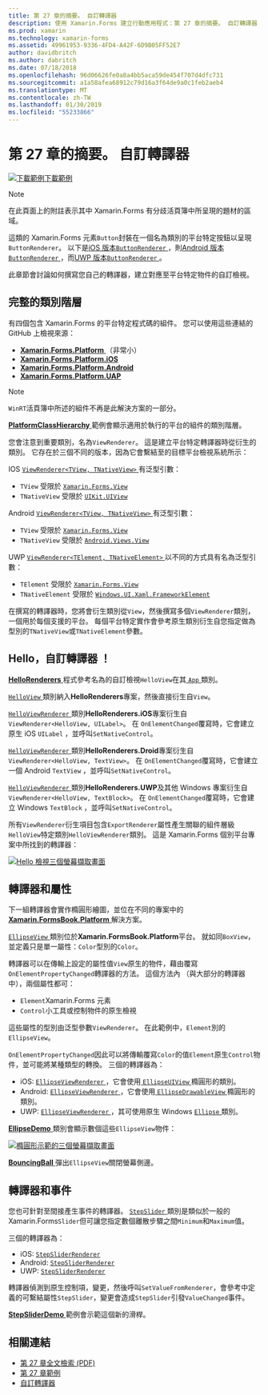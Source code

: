 ```yaml
---
title: 第 27 章的摘要。 自訂轉譯器
description: 使用 Xamarin.Forms 建立行動應用程式：第 27 章的摘要。 自訂轉譯器
ms.prod: xamarin
ms.technology: xamarin-forms
ms.assetid: 49961953-9336-4FD4-A42F-6D9B05FF52E7
author: davidbritch
ms.author: dabritch
ms.date: 07/18/2018
ms.openlocfilehash: 96d06626fe0a8a4bb5aca59de454f707d4dfc731
ms.sourcegitcommit: a1a58afea68912c79d16a3f64de9a0c1feb2aeb4
ms.translationtype: MT
ms.contentlocale: zh-TW
ms.lasthandoff: 01/30/2019
ms.locfileid: "55233866"
---
```

# <a name="summary-of-chapter-27-custom-renderers"></a>第 27 章的摘要。 自訂轉譯器

[![下載範例](~/media/shared/download.png)下載範例](https://github.com/xamarin/xamarin-forms-book-samples/tree/master/Chapter27)

> [!NOTE] 
> 在此頁面上的附註表示其中 Xamarin.Forms 有分歧活頁簿中所呈現的題材的區域。

這類的 Xamarin.Forms 元素`Button`封裝在一個名為類別的平台特定按鈕以呈現`ButtonRenderer`。  以下是[iOS 版本`ButtonRenderer` ](https://github.com/xamarin/Xamarin.Forms/blob/master/Xamarin.Forms.Platform.iOS/Renderers/ButtonRenderer.cs)，則[Android 版本`ButtonRenderer` ](https://github.com/xamarin/Xamarin.Forms/blob/master/Xamarin.Forms.Platform.Android/Renderers/ButtonRenderer.cs)，而[UWP 版本`ButtonRenderer` ](https://github.com/xamarin/Xamarin.Forms/blob/master/Xamarin.Forms.Platform.UAP/ButtonRenderer.cs)。

此章節會討論如何撰寫您自己的轉譯器，建立對應至平台特定物件的自訂檢視。

## <a name="the-complete-class-hierarchy"></a>完整的類別階層

有四個包含 Xamarin.Forms 的平台特定程式碼的組件。
您可以使用這些連結的 GitHub 上檢視來源：

- [**Xamarin.Forms.Platform** ](https://github.com/xamarin/Xamarin.Forms/tree/master/Xamarin.Forms.Platform) （非常小）
- [**Xamarin.Forms.Platform.iOS**](https://github.com/xamarin/Xamarin.Forms/tree/master/Xamarin.Forms.Platform.iOS)
- [**Xamarin.Forms.Platform.Android**](https://github.com/xamarin/Xamarin.Forms/tree/master/Xamarin.Forms.Platform.Android)
- [**Xamarin.Forms.Platform.UAP**](https://github.com/xamarin/Xamarin.Forms/tree/master/Xamarin.Forms.Platform.UAP)

> [!NOTE]
> `WinRT`活頁簿中所述的組件不再是此解決方案的一部分。 

[ **PlatformClassHierarchy** ](https://github.com/xamarin/xamarin-forms-book-samples/tree/master/Chapter27/PlatformClassHierarchy)範例會顯示適用於執行的平台的組件的類別階層。

您會注意到重要類別，名為`ViewRenderer`。 這是建立平台特定轉譯器時從衍生的類別。 它存在於三個不同的版本，因為它會繫結至的目標平台檢視系統所示：

IOS [ `ViewRenderer<TView, TNativeView>` ](https://github.com/xamarin/Xamarin.Forms/blob/master/Xamarin.Forms.Platform.iOS/ViewRenderer.cs#L25)有泛型引數：

- `TView` 受限於 [`Xamarin.Forms.View`](xref:Xamarin.Forms.View)
- `TNativeView` 受限於 [`UIKit.UIView`](xref:UIKit.UIView)

Android [ `ViewRenderer<TView, TNativeView>` ](https://github.com/xamarin/Xamarin.Forms/blob/master/Xamarin.Forms.Platform.Android/ViewRenderer.cs#L17)有泛型引數：

- `TView` 受限於 [`Xamarin.Forms.View`](xref:Xamarin.Forms.View)
- `TNativeView` 受限於 [`Android.Views.View`](https://developer.xamarin.com/api/type/Android.Views.View/)

UWP [ `ViewRenderer<TElement, TNativeElement>` ](https://github.com/xamarin/Xamarin.Forms/blob/master/Xamarin.Forms.Platform.UAP/ViewRenderer.cs#L6)以不同的方式具有名為泛型引數：

- `TElement` 受限於 [`Xamarin.Forms.View`](xref:Xamarin.Forms.View)
- `TNativeElement` 受限於 [`Windows.UI.Xaml.FrameworkElement`](/uwp/api/Windows.UI.Xaml.FrameworkElement)

在撰寫的轉譯器時，您將會衍生類別從`View`，然後撰寫多個`ViewRenderer`類別，一個用於每個支援的平台。 每個平台特定實作會參考原生類別衍生自您指定做為型別的`TNativeView`或`TNativeElement`參數。

## <a name="hello-custom-renderers"></a>Hello，自訂轉譯器 ！

[ **HelloRenderers** ](https://github.com/xamarin/xamarin-forms-book-samples/tree/master/Chapter27/HelloRenderers)程式參考名為的自訂檢視`HelloView`在其[ `App` ](https://github.com/xamarin/xamarin-forms-book-samples/blob/master/Chapter27/HelloRenderers/HelloRenderers/HelloRenderers/App.cs)類別。

[ `HelloView` ](https://github.com/xamarin/xamarin-forms-book-samples/blob/master/Chapter27/HelloRenderers/HelloRenderers/HelloRenderers/HelloView.cs)類別納入**HelloRenderers**專案，然後直接衍生自`View`。

[ `HelloViewRenderer` ](https://github.com/xamarin/xamarin-forms-book-samples/blob/master/Chapter27/HelloRenderers/HelloRenderers/HelloRenderers.iOS/HelloViewRenderer.cs)類別**HelloRenderers.iOS**專案衍生自`ViewRenderer<HelloView, UILabel>`。 在 `OnElementChanged`覆寫時，它會建立原生 iOS `UILabel` ，並呼叫`SetNativeControl`。

[ `HelloViewRenderer` ](https://github.com/xamarin/xamarin-forms-book-samples/blob/master/Chapter27/HelloRenderers/HelloRenderers/HelloRenderers.Droid/HelloViewRenderer.cs)類別**HelloRenderers.Droid**專案衍生自`ViewRenderer<HelloView, TextView>`。 在 `OnElementChanged`覆寫時，它會建立一個 Android `TextView` ，並呼叫`SetNativeControl`。

[ `HelloViewRenderer` ](https://github.com/xamarin/xamarin-forms-book-samples/blob/master/Chapter27/HelloRenderers/HelloRenderers/HelloRenderers.UWP/HelloViewRenderer.cs)類別**HelloRenderers.UWP**及其他 Windows 專案衍生自`ViewRenderer<HelloView, TextBlock>`。 在 `OnElementChanged`覆寫時，它會建立 Windows `TextBlock` ，並呼叫`SetNativeControl`。

所有`ViewRenderer`衍生項目包含`ExportRenderer`屬性產生關聯的組件層級`HelloView`特定類別`HelloViewRenderer`類別。 這是 Xamarin.Forms 個別平台專案中所找到的轉譯器：

[![Hello 檢視三個螢幕擷取畫面](images/ch27fg02-small.png "自訂轉譯器")](images/ch27fg02-large.png#lightbox "自訂轉譯器")

## <a name="renderers-and-properties"></a>轉譯器和屬性

下一組轉譯器會實作橢圓形繪圖，並位在不同的專案中的[ **Xamarin.FormsBook.Platform** ](https://github.com/xamarin/xamarin-forms-book-samples/tree/master/Libraries/Xamarin.FormsBook.Platform)解決方案。

[ `EllipseView` ](https://github.com/xamarin/xamarin-forms-book-samples/blob/master/Libraries/Xamarin.FormsBook.Platform/Xamarin.FormsBook.Platform/EllipseView.cs)類別位於**Xamarin.FormsBook.Platform**平台。 就如同`BoxView`，並定義只是單一屬性：`Color`型別的`Color`。

轉譯器可以在傳輸上設定的屬性值`View`原生的物件，藉由覆寫`OnElementPropertyChanged`轉譯器的方法。 這個方法內 （與大部分的轉譯器中），兩個屬性都可：

- `Element`Xamarin.Forms 元素
- `Control`小工具或控制物件的原生檢視

這些屬性的型別由泛型參數`ViewRenderer`。 在此範例中，`Element`別的`EllipseView`。

`OnElementPropertyChanged`因此可以將傳輸覆寫`Color`的值`Element`原生`Control`物件，並可能將某種類型的轉換。 三個的轉譯器為：

- iOS: [ `EllipseViewRenderer` ](https://github.com/xamarin/xamarin-forms-book-samples/blob/master/Libraries/Xamarin.FormsBook.Platform/Xamarin.FormsBook.Platform.iOS/EllipseViewRenderer.cs)，它會使用[ `EllipseUIView` ](https://github.com/xamarin/xamarin-forms-book-samples/blob/master/Libraries/Xamarin.FormsBook.Platform/Xamarin.FormsBook.Platform.iOS/EllipseUIView.cs)橢圓形的類別。
- Android: [ `EllipseViewRenderer` ](https://github.com/xamarin/xamarin-forms-book-samples/blob/master/Libraries/Xamarin.FormsBook.Platform/Xamarin.FormsBook.Platform.Android/EllipseViewRenderer.cs)，它會使用[ `EllipseDrawableView` ](https://github.com/xamarin/xamarin-forms-book-samples/blob/master/Libraries/Xamarin.FormsBook.Platform/Xamarin.FormsBook.Platform.Android/EllipseDrawableView.cs)橢圓形的類別。
- UWP: [ `EllipseViewRenderer` ](https://github.com/xamarin/xamarin-forms-book-samples/blob/master/Libraries/Xamarin.FormsBook.Platform/Xamarin.FormsBook.Platform.WinRT/EllipseViewRenderer.cs)，其可使用原生 Windows [ `Ellipse` ](/uwp/api/Windows.UI.Xaml.Shapes.Ellipse)類別。

[ **EllipseDemo** ](https://github.com/xamarin/xamarin-forms-book-samples/tree/master/Chapter27/EllipseDemo)類別會顯示數個這些`EllipseView`物件：

[![橢圓形示範的三個螢幕擷取畫面](images/ch27fg03-small.png "EllipseView 自訂轉譯器")](images/ch27fg03-large.png#lightbox "EllipseView 自訂轉譯器")

[ **BouncingBall** ](https://github.com/xamarin/xamarin-forms-book-samples/tree/master/Chapter27/BouncingBall)彈出`EllipseView`關閉螢幕側邊。

## <a name="renderers-and-events"></a>轉譯器和事件

您也可針對至間接產生事件的轉譯器。 [ `StepSlider` ](https://github.com/xamarin/xamarin-forms-book-samples/blob/master/Libraries/Xamarin.FormsBook.Platform/Xamarin.FormsBook.Platform/StepSlider.cs)類別是類似於一般的 Xamarin.Forms`Slider`但可讓您指定數個離散步驟之間`Minimum`和`Maximum`值。

三個的轉譯器為：

- iOS: [`StepSliderRenderer`](https://github.com/xamarin/xamarin-forms-book-samples/blob/master/Libraries/Xamarin.FormsBook.Platform/Xamarin.FormsBook.Platform.iOS/StepSliderRenderer.cs)
- Android: [`StepSliderRenderer`](https://github.com/xamarin/xamarin-forms-book-samples/blob/master/Libraries/Xamarin.FormsBook.Platform/Xamarin.FormsBook.Platform.Android/StepSliderRenderer.cs)
- UWP: [`StepSliderRenderer`](https://github.com/xamarin/xamarin-forms-book-samples/blob/master/Libraries/Xamarin.FormsBook.Platform/Xamarin.FormsBook.Platform.WinRT/StepSliderRenderer.cs)

轉譯器偵測到原生控制項，變更，然後呼叫`SetValueFromRenderer`，會參考中定義的可繫結屬性`StepSlider`，變更會造成`StepSlider`引發`ValueChanged`事件。

[ **StepSliderDemo** ](https://github.com/xamarin/xamarin-forms-book-samples/tree/master/Chapter27/StepSliderDemo)範例會示範這個新的滑桿。



## <a name="related-links"></a>相關連結

- [第 27 章全文檢索 (PDF)](https://download.xamarin.com/developer/xamarin-forms-book/XamarinFormsBook-Ch27-Apr2016.pdf)
- [第 27 章範例](https://github.com/xamarin/xamarin-forms-book-samples/tree/master/Chapter27)
- [自訂轉譯器](~/xamarin-forms/app-fundamentals/custom-renderer/index.md)
